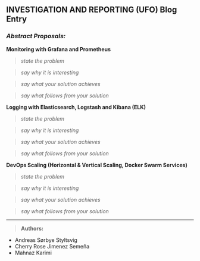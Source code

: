 ## INVESTIGATION AND REPORTING (UFO) Blog Entry


### _Abstract Proposals:_
**Monitoring with Grafana and Prometheus**

> _state the problem_ <br>


> _say why it is interesting_ <br>


> _say what your solution achieves_ <br>


> _say what follows from your solution_ <br>



**Logging with Elasticsearch, Logstash and Kibana (ELK)**

> _state the problem_ <br>


> _say why it is interesting_ <br>


> _say what your solution achieves_ <br>


> _say what follows from your solution_ <br>



**DevOps Scaling (Horizontal & Vertical Scaling, Docker Swarm Services)**

> _state the problem_ <br>


> _say why it is interesting_ <br>


> _say what your solution achieves_ <br>


> _say what follows from your solution_ <br>


***
> **Authors:**
- Andreas Sørbye Styltsvig
- Cherry Rose Jimenez Semeña
- Mahnaz Karimi
